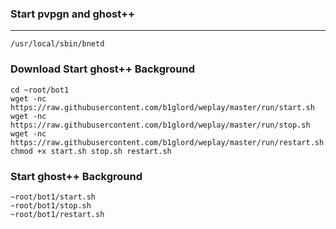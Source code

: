 ### Start pvpgn and ghost++
---

```
/usr/local/sbin/bnetd
```
### Download Start ghost++ Background
```
cd ~root/bot1
wget -nc https://raw.githubusercontent.com/b1glord/weplay/master/run/start.sh
wget -nc https://raw.githubusercontent.com/b1glord/weplay/master/run/stop.sh
wget -nc https://raw.githubusercontent.com/b1glord/weplay/master/run/restart.sh
chmod +x start.sh stop.sh restart.sh
```
### Start ghost++ Background
```
~root/bot1/start.sh
~root/bot1/stop.sh
~root/bot1/restart.sh
```
